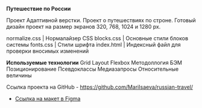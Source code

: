 **Путешествие по России**

Проект Адаптивной верстки. Проект о путешествиях по строне.
Готовый дизайн проект на размер экранов 320, 768, 1024 и 1280 px.

normalize.css   | Нормалайзер CSS 
blocks.css      | Основные стили блоков системы
fonts.css       | Стили шрифта
index.html      | Индексный файл для проверки вносимых изменений

__Используемые технологии__
Grid Layout
Flexbox
Методоллогия БЭМ
Позиционирование
Псевдоклассы
Медиазапросы
Относительные величины

Ссылка проекта на GitHub - https://github.com/MariIsaeva/russian-travel/


* [Ссылка на макет в Figma](https://www.figma.com/file/5S2WSbEFL6awjVWJ0NWL8Q/Sprint-3_-Russia-_-desktop-mobile?node-id=28503%3A0)


